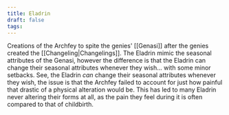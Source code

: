 ```yaml
---
title: Eladrin
draft: false
tags:
---
```

 Creations of the Archfey to spite the genies' [[Genasi]] after the genies created the [[Changeling|Changelings]]. The Eladrin mimic the seasonal attributes of the Genasi, however the difference is that the Eladrin can change their seasonal attributes whenever they wish... with some minor setbacks. See, the Eladrin *can* change their seasonal attributes whenever they wish, the issue is that the Archfey failed to account for just how painful that drastic of a physical alteration would be. This has led to many Eladrin never altering their forms at all, as the pain they feel during it is often compared to that of childbirth.